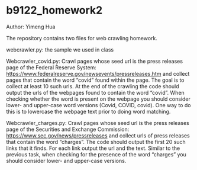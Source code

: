 # b9122_homework2
Author: Yimeng Hua

The repository contains two files for web crawling homework.

webcrawler.py: the sample we used in class

Webcrawler_covid.py: Crawl pages whose seed url is the press releases page of the Federal Reserve System:
https://www.federalreserve.gov/newsevents/pressreleases.htm and collect pages that contain the
word “covid” found within the page. The goal is to collect at least 10 such urls. At the end of the
crawling the code should output the urls of the webpages found to contain the word “covid”. When
checking whether the word is present on the webpage you should consider lower- and upper-case
word versions (Covid, COVID, covid). One way to do this is to lowercase the webpage text prior
to doing word matching.

Webcrawler_charges.py: Crawl pages whose seed url is the press releases page of the Securities and Exchange Commission: https://www.sec.gov/news/pressreleases and collect urls of press releases that contain the word “charges”. The code should output the first 20 such links that it finds. For each link output the url and the text. Similar to the previous task, when checking for the presence of the word “charges”
you should consider lower- and upper-case versions.
